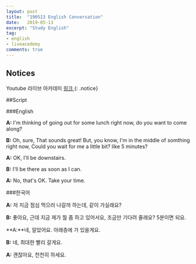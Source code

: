 ```yaml
---
layout: post
title:  "190513 English Conversation"
date:   2019-05-13
excerpt: "Study English"
tag:
- english
- liveacedemy
comments: true
---
```


## Notices

Youtube 라이브 아카데미 <a href="https://www.youtube.com/watch?v=NfZRQ9o2Q4U&list=PLIsIUJcT0HIV-avv8h9pz31_boIaRY1aU&index=21">링크 </a>
{: .notice}

##Script

###English

**A:** I'm thinking of going out for some lunch right now, do you want to come along?

**B:** Oh, sure, That sounds great! But, you know, I'm in the middle of somthing right now, Could you wait for me a little bit? like 5 minutes?

**A:** OK, I'll be downstairs.

**B:** I'll be there as soon as I can.

**A:** No, that's OK. Take your time.

###한국어

**A:** 저 지금 점심 먹으러 나갈까 하는데, 같이 가실래요?

**B:** 좋아요, 근데 지금 제가 뭘 좀 하고 있어서요, 조금만 기다려 줄래요? 5분이면 되요.

**A:**네, 알았어요. 아래층에 가 있을게요.

**B:** 네, 최대한 빨리 갈게요.

**A:** 괜찮아요, 천천히 하세요.